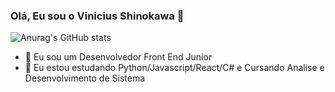 ### Olá, Eu sou o Vinicius Shinokawa 👋

  ![Anurag's GitHub stats](https://github-readme-stats.vercel.app/api?username=anuraghazra&hide=contribs,prs)

- 🔭 Eu sou um Desenvolvedor Front End Junior 
- 🌱 Eu estou estudando Python/Javascript/React/C# e Cursando Analise e Desenvolvimento de Sistema  


